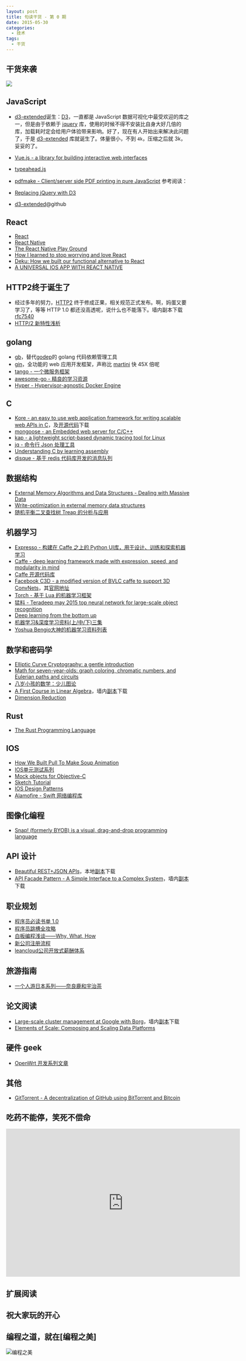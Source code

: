 ```yaml
---
layout: post
title: 句读干货 - 第 0 期
date: 2015-05-30
categories:
  - 技术
tags:
  - 干货
---
```

## 干货来袭

![](/img/article/05/2015-05-30-girl.jpg)

## JavaScript

* [d3-extended](https://github.com/wbkd/d3-extended)诞生：[D3](http://www.d3js.org/)，一直都是 JavaScript 数据可视化中最受欢迎的库之一，但是由于依赖于 [jquery](https://jquery.com/) 库，使用的时候不得不安装比自身大好几倍的库，加载耗时定会给用户体验带来影响。好了，现在有人开始出来解决此问题了，于是 [d3-extended](https://github.com/wbkd/d3-extended) 库就诞生了。体量很小，不到 `4k`，压缩之后就 3k，妥妥的了。
* [Vue.js - a library for building interactive web interfaces](http://vuejs.org/)
* [typeahead.js](http://twitter.github.io/typeahead.js/)
* [pdfmake - Client/server side PDF printing in pure JavaScript](http://pdfmake.org/)
参考阅读：

* [Replacing jQuery with D3](http://blog.webkid.io/replacing-jquery-with-d3/)
* [d3-extended](https://github.com/wbkd/d3-extended)@github


## React

* [React](http://facebook.github.io/react/index.html)
* [React Native](https://facebook.github.io/react-native/)
* [The React Native Play Ground](https://rnplay.org/)
* [How I learned to stop worrying and love React](http://firstdoit.com/react-1/)
* [Deku: How we built our functional alternative to React](https://segment.com/blog/deku-our-functional-alternative-to-react/)
* [A UNIVERSAL IOS APP WITH REACT NATIVE](http://blog.typework.com/react-native-universal/)


## HTTP2终于诞生了

* 经过多年的努力，[HTTP2](http://www.rfc-editor.org/rfc/rfc7540.txt) 终于修成正果，相关规范正式发布。啊，妈蛋又要学习了，等等 HTTP 1.0 都还没高透呢，说什么也不能落下。墙内副本下载 [rfc7540](/docs/05/rfc7540.txt)
* [HTTP/2 新特性浅析](http://segmentfault.com/a/1190000002765886)


## golang

* [gb](http://getgb.io/)，替代[godep](https://github.com/tools/godep)的 golang 代码依赖管理工具
* [gin](https://gin-gonic.github.io/gin/)，全功能的 web 应用开发框架，声称比 [martini](https://github.com/go-martini/martini) 快 45X 倍呢
* [tango - 一个微服务框架](https://github.com/lunny/tango)
* [awesome-go - 精良的学习资源](https://github.com/avelino/awesome-go)
* [Hyper - Hypervisor-agnostic Docker Engine](https://hyper.sh/)


## C

* [Kore - an easy to use web application framework for writing scalable web APIs in C](https://kore.io/)，及[开源代码](https://github.com/jorisvink/kore)下载
* [mongoose - an Embedded web server for C/C++](https://github.com/cesanta/mongoose)
* [kap - a lightweight script-based dynamic tracing tool for Linux](http://ktap.org)
* [jq - 命令行 Json 处理工具](https://github.com/stedolan/jq)
* [Understanding C by learning assembly](https://www.recurse.com/blog/7-understanding-c-by-learning-assembly)
* [disque - 基于 redis 代码库开发的消息队列](http://disquebook.com/code-analysis.html)


## 数据结构

* [External Memory Algorithms and Data Structures - Dealing with Massive Data](http://crono.dei.unipd.it/~lds/MATERIALE/Vit.IO_survey.pdf)
* [Write-optimization in external memory data structures](http://www.slideshare.net/leifwalsh/writeoptimization-in-external-memory-data-structures)
* [随机平衡二叉查找树 Treap 的分析与应用](https://www.byvoid.com/upload/wp/2010/12/treap-analysis-and-application.pdf)

## 机器学习

* [Expresso - 构建在 Caffe 之上的 Python UI库，用于设计、训练和探索机器学习](http://val.serc.iisc.ernet.in/expresso/index.html)
* [Caffe - deep learning framework made with expression, speed, and modularity in mind](http://caffe.berkeleyvision.org/)
* [Caffe 开源代码库](https://github.com/BVLC/caffe)
* [Facebook C3D - a modified version of BVLC caffe to support 3D ConvNets](https://github.com/facebook/C3D)，其[官网地址](http://www.cs.dartmouth.edu/~dutran/c3d/)
* [Torch - 基于 Lua 的机器学习框架](http://torch.ch/)
* [猛料 - Teradeep may 2015 top neural network for large-scale object recognition](https://github.com/teradeep/demo-apps)
* [Deep learning from the bottom up](https://www.metacademy.org/roadmaps/rgrosse/deep_learning)
* [机器学习&深度学习资料(上/中/下)三集](http://www.jianshu.com/p/5WP1Eh)
* [Yoshua Bengio大神的机器学习资料列表](http://www.iro.umontreal.ca/~bengioy/yoshua_en/research.html)


## 数学和密码学

* [Elliptic Curve Cryptography: a gentle introduction](http://andrea.corbellini.name/2015/05/17/elliptic-curve-cryptography-a-gentle-introduction/)
* [Math for seven-year-olds: graph coloring, chromatic numbers, and Eulerian paths and circuits](http://jdh.hamkins.org/math-for-seven-year-olds-graph-coloring-chromatic-numbers-eulerian-paths/)
* [八岁小孩的数学：少儿图论](http://blog.jobbole.com/86960/)
* [A First Course in Linear Algebra](http://linear.ups.edu/download/fcla-3.40-tablet.pdf)，墙内[副本](/docs/05/A-First-Course-in-Linear-Algebra.pdf)下载
* [Dimension Reduction](http://emma.memect.com/t/b7b0ecc616f5c4f34466597e441a94e904a7fc5fd70f116e430eea2a92af665b/Dimension%20Reduction.pdf)


## Rust

* [The Rust Programming Language](http://killercup.github.io/trpl-ebook/trpl-2015-05-15-a4.pdf)


## IOS

* [How We Built Pull To Make Soup Animation](http://yalantis.com/blog/how-we-built-customizable-pull-to-refresh-pull-to-cook-soup-animation/)
* [IOS单元测试系列](http://ios.jobbole.com/81961/)
* [Mock objects for Objective-C](http://ocmock.org/)
* [Sketch Tutorial](https://medium.com/google-design/sketch-tutorial_01-b76271a095e3)
* [IOS Design Patterns](http://www.raywenderlich.com/46988/ios-design-patterns)
* [Alamofire - Swift 网络编程库](https://github.com/Alamofire/Alamofire)


## 图像化编程

* [Snap! (formerly BYOB) is a visual, drag-and-drop programming language](http://byob.berkeley.edu/)


## API 设计

* [Beautiful REST+JSON APIs](http://docs.huihoo.com/oreilly/conferences/fluentconf/2015/Designing-a-Beautiful-REST+JSON-API.pdf)，本地[副本](/docs/05/Designing-a-Beautiful-REST-JSON-API.pdf)下载
* [API Facade Pattern - A Simple Interface to a Complex System](http://book.huihoo.com/api-facade-pattern/api-facade-pattern-ebook-2012-06.pdf)，墙内[副本](/docs/05/api-facade-pattern-ebook-2012-06.pdf)下载


## 职业规划

* [程序员必读书单 1.0](http://lucida.me/blog/developer-reading-list/?comefrom=http://blogread.cn/news/)
* [程序员跳槽全攻略](http://get.jobdeer.com/6148.get)
* [白板编程浅谈——Why, What, How](http://lucida.me/blog/whiteboard-coding-demystified/)
* [新公司注册流程](http://blog.fens.me/startup-registration/)
* [leancloud公司开放式薪酬体系](https://open.leancloud.cn/salary.html)


## 旅游指南

* [一个人游日本系列——奈良鹿和宇治茶](http://www.douban.com/note/499756979/)


## 论文阅读

* [Large-scale cluster management at Google with Borg](http://delivery.acm.org/10.1145/2750000/2741964/a18-verma.pdf?ip=114.250.86.247&id=2741964&acc=OA&key=4D4702B0C3E38B35%2E4D4702B0C3E38B35%2E4D4702B0C3E38B35%2E5945DC2EABF3343C&CFID=677328480&CFTOKEN=20948319&__acm__=1432480380_c4d2263ec3e4f5418d527b39a0842c27)，墙内[副本](/docs/05/Large-scale_cluster_management_at_Google_with_Borg.pdf)下载
* [Elements of Scale: Composing and Scaling Data Platforms](http://www.benstopford.com/2015/04/28/elements-of-scale-composing-and-scaling-data-platforms/)


## 硬件 geek

* [OpenWrt 开发系列文章](http://my.oschina.net/hevakelcj/blog?catalog=3285057)


## 其他

* [GitTorrent - A decentralization of GitHub using BitTorrent and Bitcoin](https://github.com/cjb/GitTorrent)


## 吃药不能停，笑死不偿命

<iframe width="640" height="405" src="http://player.youku.com/embed/XMTI0OTc1NjQ4OA==" frameborder="0" allowfullscreen=""></iframe>


## 扩展阅读


## 祝大家玩的开心

## 编程之道，就在[编程之美]

![编程之美](/img/weixin_qr.jpg)


